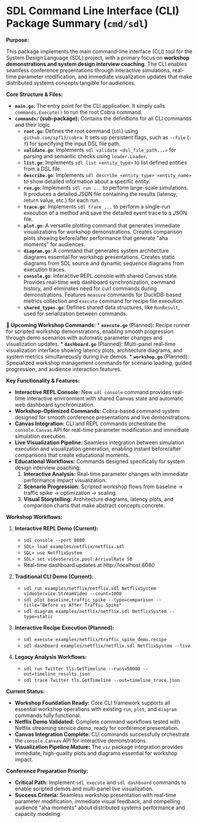 # SDL Command Line Interface (CLI) Package Summary (`cmd/sdl`)

**Purpose:**

This package implements the main command-line interface (CLI) tool for the System Design Language (SDL) project, with a primary focus on **workshop demonstrations and system design interview coaching**. The CLI enables seamless conference presentations through interactive simulations, real-time parameter modification, and immediate visualization updates that make distributed systems concepts tangible for audiences.

**Core Structure & Files:**

*   **`main.go`**: The entry point for the CLI application. It simply calls `commands.Execute()` to run the root Cobra command.
*   **`commands/` (sub-package):** Contains the definitions for all CLI commands and their logic.
    *   **`root.go`**: Defines the root command (`sdl`) using `github.com/spf13/cobra`. It sets up persistent flags, such as `--file` (`-f`) for specifying the input DSL file path.
    *   **`validate.go`**: Implements `sdl validate <dsl_file_path...>` for parsing and semantic checks using `loader.Loader`.
    *   **`list.go`**: Implements `sdl list <entity_type>` to list defined entities from a DSL file.
    *   **`describe.go`**: Implements `sdl describe <entity_type> <entity_name>` to show detailed information about a specific entity.
    *   **`run.go`**: Implements `sdl run ...` to perform large-scale simulations. It produces a detailed JSON file containing the results (latency, return value, etc.) for each run.
    *   **`trace.go`**: Implements `sdl trace ...` to perform a single-run execution of a method and save the detailed event trace to a JSON file.
    *   **`plot.go`**: A versatile plotting command that generates immediate visualizations for workshop demonstrations. Creates comparison plots showing before/after performance that generate "aha moments" for audiences.
    *   **`diagram.go`**: A command that generates system architecture diagrams essential for workshop presentations. Creates static diagrams from SDL source and dynamic sequence diagrams from execution traces.
    *   **`console.go`**: Interactive REPL console with shared Canvas state. Provides real-time web dashboard synchronization, command history, and eliminates need for curl commands during demonstrations. Features `measure` commands for DuckDB-based metrics collection and `execute` command for recipe file execution.
    *   **`shared_types.go`**: Defines shared data structures, like `RunResult`, used for serialization between commands.

**🎪 Upcoming Workshop Commands:**
    *   **`execute.go`** (Planned): Recipe runner for scripted workshop demonstrations, enabling smooth progression through demo scenarios with automatic parameter changes and visualization updates.
    *   **`dashboard.go`** (Planned): Multi-panel real-time visualization interface showing latency plots, architecture diagrams, and system metrics simultaneously during live demos.
    *   **`workshop.go`** (Planned): Specialized workshop management commands for scenario loading, guided progression, and audience interaction features.

**Key Functionality & Features:**

*   **Interactive REPL Console:** New `sdl console` command provides real-time interactive environment with shared Canvas state and automatic web dashboard synchronization.
*   **Workshop-Optimized Commands:** Cobra-based command system designed for smooth conference presentations and live demonstrations.
*   **Canvas Integration:** CLI and REPL commands orchestrate the `console.Canvas` API for real-time parameter modification and immediate simulation execution.
*   **Live Visualization Pipeline:** Seamless integration between simulation execution and visualization generation, enabling instant before/after comparisons that create educational moments.
*   **Educational Workflows:** Commands designed specifically for system design interview coaching:
    1.  **Interactive Analysis:** Real-time parameter changes with immediate performance impact visualization.
    2.  **Scenario Progression:** Scripted workshop flows from baseline → traffic spike → optimization → scaling.
    3.  **Visual Storytelling:** Architecture diagrams, latency plots, and comparison charts that make abstract concepts concrete.

**Workshop Workflows:**

1.  **Interactive REPL Demo (Current):**
    *   `sdl console --port 8080`
    *   `SDL> load examples/netflix/netflix.sdl`
    *   `SDL> use NetflixSystem`
    *   `SDL> set videoService.pool.ArrivalRate 50`
    *   Real-time dashboard updates at http://localhost:8080

2.  **Traditional CLI Demo (Current):**
    *   `sdl run examples/netflix/netflix.sdl NetflixSystem videoService.StreamVideo --count=1000`
    *   `sdl plot baseline,traffic_spike --type=comparison --title="Before vs After Traffic Spike"`
    *   `sdl diagram examples/netflix/netflix.sdl NetflixSystem --type=static`

3.  **Interactive Recipe Execution (Planned):**
    *   `sdl execute examples/netflix/traffic_spike_demo.recipe`
    *   `sdl dashboard examples/netflix/netflix.sdl NetflixSystem --live`

3.  **Legacy Analysis Workflows:**
    *   `sdl run Twitter tls.GetTimeline --runs=50000 --out=timeline_results.json`
    *   `sdl trace Twitter tls.GetTimeline --out=timeline_trace.json`

**Current Status:**

*   **Workshop Foundation Ready:** Core CLI framework supports all essential workshop operations with existing `run`, `plot`, and `diagram` commands fully functional.
*   **Netflix Demo Validated:** Complete command workflows tested with Netflix streaming service demo, ready for conference presentation.
*   **Canvas Integration Complete:** CLI commands successfully orchestrate the `console.Canvas` API for interactive demonstrations.
*   **Visualization Pipeline Mature:** The `viz` package integration provides immediate, high-quality plots and diagrams essential for workshop impact.

**Conference Preparation Priority:**
*   **Critical Path:** Implement `sdl execute` and `sdl dashboard` commands to enable scripted demos and multi-panel live visualization.
*   **Success Criteria:** Seamless workshop presentation with real-time parameter modification, immediate visual feedback, and compelling audience "aha moments" about distributed systems performance and capacity modeling.
